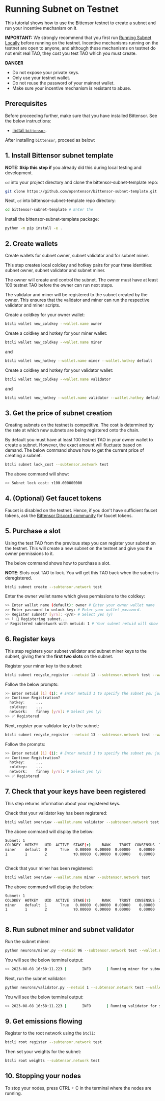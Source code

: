 # Running Subnet on Testnet

This tutorial shows how to use the Bittensor testnet to create a subnet and run your incentive mechanism on it. 

**IMPORTANT:** We strongly recommend that you first run [Running Subnet Locally](running_on_staging.md) before running on the testnet. Incentive mechanisms running on the testnet are open to anyone, and although these mechanisms on testnet do not emit real TAO, they cost you test TAO which you must create. 

**DANGER**
- Do not expose your private keys.
- Only use your testnet wallet.
- Do not reuse the password of your mainnet wallet.
- Make sure your incentive mechanism is resistant to abuse. 

## Prerequisites

Before proceeding further, make sure that you have installed Bittensor. See the below instructions:

- [Install `bittensor`](https://github.com/opentensor/bittensor#install).

After installing `bittensor`, proceed as below:

## 1. Install Bittensor subnet template

**NOTE: Skip this step if** you already did this during local testing and development.

`cd` into your project directory and clone the bittensor-subnet-template repo:

```bash
git clone https://github.com/opentensor/bittensor-subnet-template.git 
```

Next, `cd` into bittensor-subnet-template repo directory:

```bash
cd bittensor-subnet-template # Enter the 
```

Install the bittensor-subnet-template package:

```bash
python -m pip install -e . 
```

## 2. Create wallets 

Create wallets for subnet owner, subnet validator and for subnet miner.
  
This step creates local coldkey and hotkey pairs for your three identities: subnet owner, subnet validator and subnet miner. 

The owner will create and control the subnet. The owner must have at least 100 testnet TAO before the owner can run next steps. 

The validator and miner will be registered to the subnet created by the owner. This ensures that the validator and miner can run the respective validator and miner scripts.

Create a coldkey for your owner wallet:

```bash
btcli wallet new_coldkey --wallet.name owner
```

Create a coldkey and hotkey for your miner wallet:

```bash
btcli wallet new_coldkey --wallet.name miner
```

and

```bash
btcli wallet new_hotkey --wallet.name miner --wallet.hotkey default
```

Create a coldkey and hotkey for your validator wallet:

```bash
btcli wallet new_coldkey --wallet.name validator
```

and

```bash
btcli wallet new_hotkey --wallet.name validator --wallet.hotkey default
```

## 3. Get the price of subnet creation

Creating subnets on the testnet is competitive. The cost is determined by the rate at which new subnets are being registered onto the chain. 

By default you must have at least 100 testnet TAO in your owner wallet to create a subnet. However, the exact amount will fluctuate based on demand. The below command shows how to get the current price of creating a subnet.

```bash
btcli subnet lock_cost --subtensor.network test
```

The above command will show:

```bash
>> Subnet lock cost: τ100.000000000
```

## 4. (Optional) Get faucet tokens
   
Faucet is disabled on the testnet. Hence, if you don't have sufficient faucet tokens, ask the [Bittensor Discord community](https://discord.com/channels/799672011265015819/830068283314929684) for faucet tokens.

## 5. Purchase a slot

Using the test TAO from the previous step you can register your subnet on the testnet. This will create a new subnet on the testnet and give you the owner permissions to it. 

The below command shows how to purchase a slot. 

**NOTE**: Slots cost TAO to lock. You will get this TAO back when the subnet is deregistered.

```bash
btcli subnet create --subtensor.network test 
```

Enter the owner wallet name which gives permissions to the coldkey:

```bash
>> Enter wallet name (default): owner # Enter your owner wallet name
>> Enter password to unlock key: # Enter your wallet password.
>> Register subnet? [y/n]: <y/n> # Select yes (y)
>> ⠇ 📡 Registering subnet...
✅ Registered subnetwork with netuid: 1 # Your subnet netuid will show here, save this for later.
```

## 6. Register keys

This step registers your subnet validator and subnet miner keys to the subnet, giving them the **first two slots** on the subnet.

Register your miner key to the subnet:

```bash
btcli subnet recycle_register --netuid 13 --subtensor.network test --wallet.name miner --wallet.hotkey default
```

Follow the below prompts:

```bash
>> Enter netuid [1] (1): # Enter netuid 1 to specify the subnet you just created.
>> Continue Registration?
  hotkey:     ...
  coldkey:    ...
  network:    finney [y/n]: # Select yes (y)
>> ✅ Registered
```

Next, register your validator key to the subnet:

```bash
btcli subnet recycle_register --netuid 13 --subtensor.network test --wallet.name validator --wallet.hotkey default
```

Follow the prompts:

```bash
>> Enter netuid [1] (1): # Enter netuid 1 to specify the subnet you just created.
>> Continue Registration?
  hotkey:     ...
  coldkey:    ...
  network:    finney [y/n]: # Select yes (y)
>> ✅ Registered
```

## 7. Check that your keys have been registered

This step returns information about your registered keys.

Check that your validator key has been registered:

```bash
btcli wallet overview --wallet.name validator --subtensor.network test
```

The above command will display the below:

```bash
Subnet: 1                                                                                                                                                                
COLDKEY  HOTKEY   UID  ACTIVE  STAKE(τ)     RANK    TRUST  CONSENSUS  INCENTIVE  DIVIDENDS  EMISSION(ρ)   VTRUST  VPERMIT  UPDATED  AXON  HOTKEY_SS58                    
miner    default  0      True   0.00000  0.00000  0.00000    0.00000    0.00000    0.00000            0  0.00000                14  none  5GTFrsEQfvTsh3WjiEVFeKzFTc2xcf…
1        1        2            τ0.00000  0.00000  0.00000    0.00000    0.00000    0.00000           ρ0  0.00000                                                         
                                                                          Wallet balance: τ0.0         
```

Check that your miner has been registered:

```bash
btcli wallet overview --wallet.name miner --subtensor.network test
```

The above command will display the below:

```bash
Subnet: 1                                                                                                                                                                
COLDKEY  HOTKEY   UID  ACTIVE  STAKE(τ)     RANK    TRUST  CONSENSUS  INCENTIVE  DIVIDENDS  EMISSION(ρ)   VTRUST  VPERMIT  UPDATED  AXON  HOTKEY_SS58                    
miner    default  1      True   0.00000  0.00000  0.00000    0.00000    0.00000    0.00000            0  0.00000                14  none  5GTFrsEQfvTsh3WjiEVFeKzFTc2xcf…
1        1        2            τ0.00000  0.00000  0.00000    0.00000    0.00000    0.00000           ρ0  0.00000                                                         
                                                                          Wallet balance: τ0.0   
```

## 8. Run subnet miner and subnet validator

Run the subnet miner:

```bash
python neurons/miner.py --netuid 96 --subtensor.network test --wallet.name miner --wallet.hotkey default --logging.debug
```

You will see the below terminal output:

```bash
>> 2023-08-08 16:58:11.223 |       INFO       | Running miner for subnet: 1 on network: ws://127.0.0.1:9946 with config: ...
```

Next, run the subnet validator:

```bash
python neurons/validator.py --netuid 1 --subtensor.network test --wallet.name validator --wallet.hotkey default --logging.debug
```

You will see the below terminal output:

```bash
>> 2023-08-08 16:58:11.223 |       INFO       | Running validator for subnet: 1 on network: ws://127.0.0.1:9946 with config: ...
```


## 9. Get emissions flowing

Register to the root network using the `btcli`:

```bash
btcli root register --subtensor.network test
```

Then set your weights for the subnet:

```bash
btcli root weights --subtensor.network test
```

## 10. Stopping your nodes

To stop your nodes, press CTRL + C in the terminal where the nodes are running.
